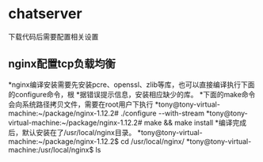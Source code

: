 # chatserver
下载代码后需要配置相关设置
## nginx配置tcp负载均衡
*nginx编译安装需要先安装pcre、openssl、zlib等库，也可以直接编译执行下面的configure命令，根
*据错误提示信息，安装相应缺少的库。
*下面的make命令会向系统路径拷贝文件，需要在root用户下执行 
*tony@tony-virtual-machine:~/package/nginx-1.12.2# ./configure --with-stream 
*tony@tony-virtual-machine:~/package/nginx-1.12.2# make && make install
*编译完成后，默认安装在了/usr/local/nginx目录。
*tony@tony-virtual-machine:~/package/nginx-1.12.2$ cd /usr/local/nginx/ 
*tony@tony-virtual-machine:/usr/local/nginx$ ls 
